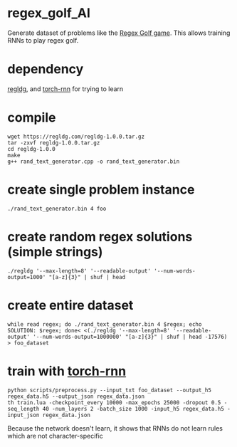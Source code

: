 # regex_golf_AI
Generate dataset of problems like the [Regex Golf game](http://regex.alf.nu/). This allows training RNNs to play regex golf.

# dependency
[regldg](https://regldg.com/), and [torch-rnn](https://github.com/jcjohnson/torch-rnn) for trying to learn

# compile
```
wget https://regldg.com/regldg-1.0.0.tar.gz
tar -zxvf regldg-1.0.0.tar.gz
cd regldg-1.0.0
make
g++ rand_text_generator.cpp -o rand_text_generator.bin
```

# create single problem instance
```
./rand_text_generator.bin 4 foo
```

# create random regex solutions (simple strings)
```
./regldg '--max-length=8' '--readable-output' '--num-words-output=1000' "[a-z]{3}" | shuf | head
```

# create entire dataset
```
while read regex; do ./rand_text_generator.bin 4 $regex; echo SOLUTION: $regex; done< <(./regldg '--max-length=8' '--readable-output' '--num-words-output=1000000' "[a-z]{3}" | shuf | head -17576) > foo_dataset
```

# train with [torch-rnn](https://github.com/jcjohnson/torch-rnn)
```
python scripts/preprocess.py --input_txt foo_dataset --output_h5 regex_data.h5 --output_json regex_data.json
th train.lua -checkpoint_every 10000 -max_epochs 25000 -dropout 0.5 -seq_length 40 -num_layers 2 -batch_size 1000 -input_h5 regex_data.h5 -input_json regex_data.json
```

Because the network doesn't learn, it shows that RNNs do not learn rules which are not character-specific

